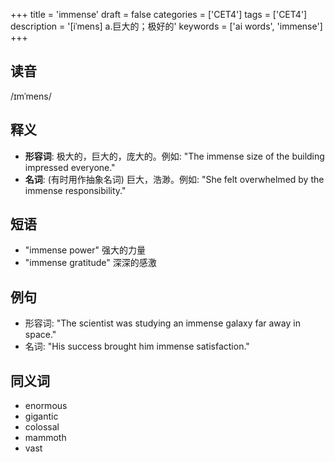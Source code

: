 +++
title = 'immense'
draft = false
categories = ['CET4']
tags = ['CET4']
description = '[iˈmens] a.巨大的；极好的'
keywords = ['ai words', 'immense']
+++

## 读音
/ɪmˈmens/

## 释义
- **形容词**: 极大的，巨大的，庞大的。例如: "The immense size of the building impressed everyone."
- **名词**: (有时用作抽象名词) 巨大，浩渺。例如: "She felt overwhelmed by the immense responsibility."

## 短语
- "immense power" 强大的力量
- "immense gratitude" 深深的感激

## 例句
- 形容词: "The scientist was studying an immense galaxy far away in space."
- 名词: "His success brought him immense satisfaction."

## 同义词
- enormous
- gigantic
- colossal
- mammoth
- vast
